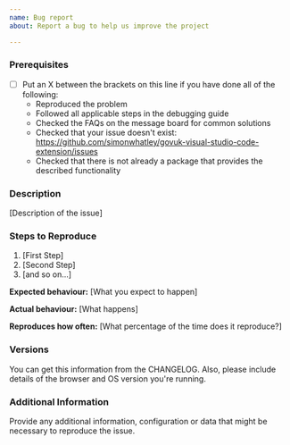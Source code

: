 ```yaml
---
name: Bug report
about: Report a bug to help us improve the project

---
```


<!--

Have you read the Code of Conduct? By filing an Issue, you are expected to comply with it, including treating everyone with respect:

https://github.com/simonwhatley/govuk-visual-studio-code-extension/blob/master/CODE_OF_CONDUCT.md

Do you want to ask a question? Are you looking for support? You can email [support@humanedesign.co](support@humanedesign.co) putting the repository name in the subject line.

-->

### Prerequisites

* [ ] Put an X between the brackets on this line if you have done all of the following:
    * Reproduced the problem
    * Followed all applicable steps in the debugging guide
    * Checked the FAQs on the message board for common solutions
    * Checked that your issue doesn't exist: https://github.com/simonwhatley/govuk-visual-studio-code-extension/issues
    * Checked that there is not already a package that provides the described functionality

### Description

[Description of the issue]

### Steps to Reproduce

1. [First Step]
2. [Second Step]
3. [and so on...]

**Expected behaviour:** [What you expect to happen]

**Actual behaviour:** [What happens]

**Reproduces how often:** [What percentage of the time does it reproduce?]

### Versions

You can get this information from the CHANGELOG. Also, please include details of the browser and OS version you're running.

### Additional Information

Provide any additional information, configuration or data that might be necessary to reproduce the issue.

